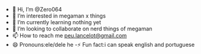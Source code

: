 - 👋 Hi, I’m @Zero064
- 👀 I’m interested in megaman x things
- 🌱 I’m currently learning nothing yet
- 💞️ I’m looking to collaborate on nerd things of megaman
- 📫 How to reach me peu.lancelot@gmail.com
- 😄 Pronouns:ele/dele he
-⚡ Fun fact:i can speak english and portuguese

<!---
Zero0648/Zero0648 is a ✨ special ✨ repository because its `README.md` (this file) appears on your GitHub profile.
You can click the Preview link to take a look at your changes.
--->
